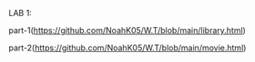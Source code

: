 LAB 1:


part-1(https://github.com/NoahK05/W.T/blob/main/library.html)


part-2(https://github.com/NoahK05/W.T/blob/main/movie.html)
